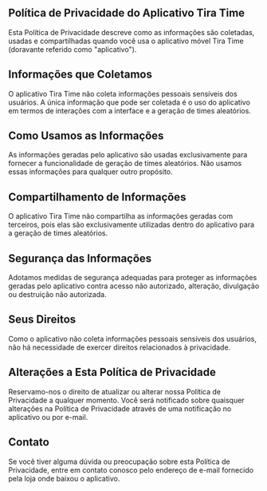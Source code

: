  ## Política de Privacidade do Aplicativo Tira Time

Esta Política de Privacidade descreve como as informações são coletadas, usadas e compartilhadas quando você usa o aplicativo móvel Tira Time (doravante referido como "aplicativo").

## Informações que Coletamos

O aplicativo Tira Time não coleta informações pessoais sensíveis dos usuários. A única informação que pode ser coletada é o uso do aplicativo em termos de interações com a interface e a geração de times aleatórios.

## Como Usamos as Informações

As informações geradas pelo aplicativo são usadas exclusivamente para fornecer a funcionalidade de geração de times aleatórios. Não usamos essas informações para qualquer outro propósito.

## Compartilhamento de Informações

O aplicativo Tira Time não compartilha as informações geradas com terceiros, pois elas são exclusivamente utilizadas dentro do aplicativo para a geração de times aleatórios.

## Segurança das Informações

Adotamos medidas de segurança adequadas para proteger as informações geradas pelo aplicativo contra acesso não autorizado, alteração, divulgação ou destruição não autorizada.

## Seus Direitos

Como o aplicativo não coleta informações pessoais sensíveis dos usuários, não há necessidade de exercer direitos relacionados à privacidade.

## Alterações a Esta Política de Privacidade

Reservamo-nos o direito de atualizar ou alterar nossa Política de Privacidade a qualquer momento. Você será notificado sobre quaisquer alterações na Política de Privacidade através de uma notificação no aplicativo ou por e-mail.

## Contato

Se você tiver alguma dúvida ou preocupação sobre esta Política de Privacidade, entre em contato conosco pelo endereço de e-mail fornecido pela loja onde baixou o aplicativo.